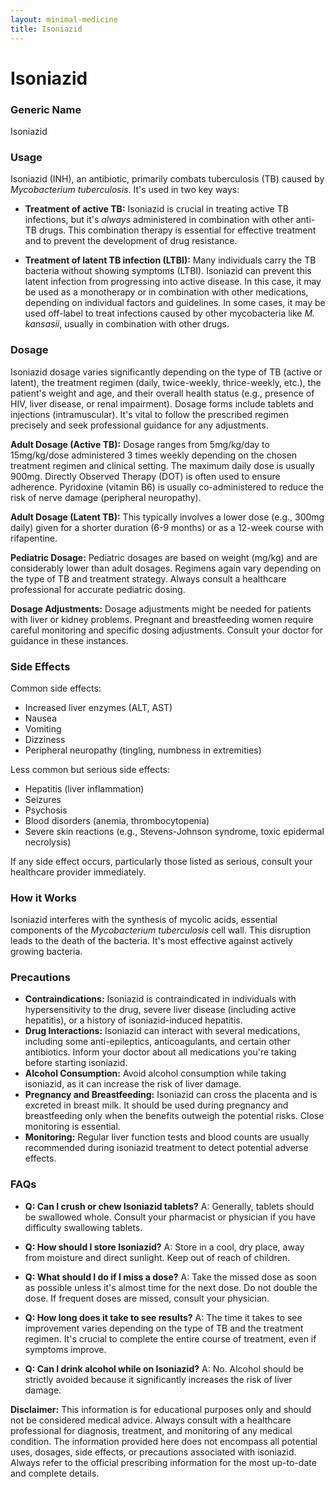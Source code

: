 ```yaml
---
layout: minimal-medicine
title: Isoniazid
---
```


# Isoniazid
### Generic Name
Isoniazid

### Usage

Isoniazid (INH), an antibiotic, primarily combats tuberculosis (TB) caused by *Mycobacterium tuberculosis*.  It's used in two key ways:

* **Treatment of active TB:** Isoniazid is crucial in treating active TB infections, but it's *always* administered in combination with other anti-TB drugs. This combination therapy is essential for effective treatment and to prevent the development of drug resistance.

* **Treatment of latent TB infection (LTBI):**  Many individuals carry the TB bacteria without showing symptoms (LTBI). Isoniazid can prevent this latent infection from progressing into active disease.  In this case, it may be used as a monotherapy or in combination with other medications, depending on individual factors and guidelines.  In some cases, it may be used off-label to treat infections caused by other mycobacteria like *M. kansasii*, usually in combination with other drugs.

### Dosage

Isoniazid dosage varies significantly depending on the type of TB (active or latent), the treatment regimen (daily, twice-weekly, thrice-weekly, etc.), the patient's weight and age, and their overall health status (e.g., presence of HIV, liver disease, or renal impairment).  Dosage forms include tablets and injections (intramuscular). It's vital to follow the prescribed regimen precisely and seek professional guidance for any adjustments.

**Adult Dosage (Active TB):**  Dosage ranges from 5mg/kg/day to 15mg/kg/dose administered 3 times weekly depending on the chosen treatment regimen and clinical setting.  The maximum daily dose is usually 900mg.  Directly Observed Therapy (DOT) is often used to ensure adherence. Pyridoxine (vitamin B6) is usually co-administered to reduce the risk of nerve damage (peripheral neuropathy).

**Adult Dosage (Latent TB):** This typically involves a lower dose (e.g., 300mg daily) given for a shorter duration (6-9 months) or as a 12-week course with rifapentine.  

**Pediatric Dosage:** Pediatric dosages are based on weight (mg/kg) and are considerably lower than adult dosages.  Regimens again vary depending on the type of TB and treatment strategy.  Always consult a healthcare professional for accurate pediatric dosing.

**Dosage Adjustments:**  Dosage adjustments might be needed for patients with liver or kidney problems.  Pregnant and breastfeeding women require careful monitoring and specific dosing adjustments.  Consult your doctor for guidance in these instances.


### Side Effects

Common side effects:

* Increased liver enzymes (ALT, AST)
* Nausea
* Vomiting
* Dizziness
* Peripheral neuropathy (tingling, numbness in extremities)

Less common but serious side effects:

* Hepatitis (liver inflammation)
* Seizures
* Psychosis
* Blood disorders (anemia, thrombocytopenia)
* Severe skin reactions (e.g., Stevens-Johnson syndrome, toxic epidermal necrolysis)


If any side effect occurs, particularly those listed as serious, consult your healthcare provider immediately.

### How it Works

Isoniazid interferes with the synthesis of mycolic acids, essential components of the *Mycobacterium tuberculosis* cell wall. This disruption leads to the death of the bacteria.  It's most effective against actively growing bacteria.

### Precautions

* **Contraindications:**  Isoniazid is contraindicated in individuals with hypersensitivity to the drug, severe liver disease (including active hepatitis), or a history of isoniazid-induced hepatitis.
* **Drug Interactions:**  Isoniazid can interact with several medications, including some anti-epileptics, anticoagulants, and certain other antibiotics.  Inform your doctor about all medications you're taking before starting isoniazid.
* **Alcohol Consumption:** Avoid alcohol consumption while taking isoniazid, as it can increase the risk of liver damage.
* **Pregnancy and Breastfeeding:** Isoniazid can cross the placenta and is excreted in breast milk. It should be used during pregnancy and breastfeeding only when the benefits outweigh the potential risks. Close monitoring is essential.
* **Monitoring:** Regular liver function tests and blood counts are usually recommended during isoniazid treatment to detect potential adverse effects.

### FAQs

* **Q: Can I crush or chew Isoniazid tablets?** A:  Generally, tablets should be swallowed whole. Consult your pharmacist or physician if you have difficulty swallowing tablets.

* **Q: How should I store Isoniazid?** A: Store in a cool, dry place, away from moisture and direct sunlight. Keep out of reach of children.

* **Q: What should I do if I miss a dose?** A:  Take the missed dose as soon as possible unless it's almost time for the next dose. Do not double the dose.  If frequent doses are missed, consult your physician.

* **Q: How long does it take to see results?** A: The time it takes to see improvement varies depending on the type of TB and the treatment regimen.  It's crucial to complete the entire course of treatment, even if symptoms improve.

* **Q:  Can I drink alcohol while on Isoniazid?** A: No. Alcohol should be strictly avoided because it significantly increases the risk of liver damage.


**Disclaimer:** This information is for educational purposes only and should not be considered medical advice.  Always consult with a healthcare professional for diagnosis, treatment, and monitoring of any medical condition.  The information provided here does not encompass all potential uses, dosages, side effects, or precautions associated with isoniazid.  Always refer to the official prescribing information for the most up-to-date and complete details.
